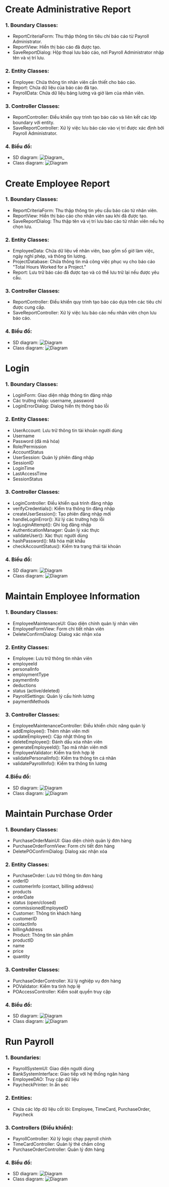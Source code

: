 # Create Administrative Report
### 1. Boundary Classes:
- ReportCriteriaForm: Thu thập thông tin tiêu chí báo cáo từ Payroll Administrator.
- ReportView: Hiển thị báo cáo đã được tạo.
- SaveReportDialog: Hộp thoại lưu báo cáo, nơi Payroll Administrator nhập tên và vị trí lưu.
### 2. Entity Classes:</h3>
- Employee: Chứa thông tin nhân viên cần thiết cho báo cáo.
- Report: Chứa dữ liệu của báo cáo đã tạo.
- PayrollData: Chứa dữ liệu bảng lương và giờ làm của nhân viên.
### 3. Controller Classes:
- ReportController: Điều khiển quy trình tạo báo cáo và liên kết các lớp boundary với entity.
- SaveReportController: Xử lý việc lưu báo cáo vào vị trí được xác định bởi Payroll Administrator.
### 4. Biểu đồ:
- SD diagram:
![Diagram](https://www.planttext.com/api/plantuml/png/V99DJiCm48NtFiLSe1Vm0ZKY1I4X6b69_P1Cq4Z-YHodA6TZmP6u0ZPEegGrpIAItxnldktnpzVtllVe_A2LmDfR1nMEpYfLD9eDzzvX5B67gX2YAc1t1w_KMUVl7NjoZ0_MQGa74nPJ1UQIk7QkU6jy328duJIyQxxc5aUafdsLw5665jundMbM8SfYPO5TDYXmWpDRAXTsq9so8z4gQPRWoRHMBAkRELic5vGq2OzaA5mrJSBalTrzPfejb0juO_gKK7BVAHndkq3buOJd9HJ2bqOSrIIMZCf-I3XsP98vAN_cIziMtKouevhRCNLujZLwjWRGDF22cYwQvQzejTCqkF-Xx0c2eUNm0cD5a6c4s8T_VFY_0000__y30000)_
- Class diagram:
![Diagram](https://www.planttext.com/api/plantuml/png/V95D2i8m48NtEKNetYj8CQrhKN0_j4C9facPJ9KYdio5H_8ADWeQRMfsUTzZtlpShxVSCn3thH4TL0TeK6OhrziQQ93AWFVeCtaMSdnL-CejTevOaMOa3Mj7xGJkDPuYSGT7V852Wt6Dk8XFM6bPyqnKsNR63OYJW4ZOm43Ec08OlkegPpa0fBzZl5t9VYCyrlxLv6APsiQyxRcNUPn4yNofne9dik0SRHrE-W000F__0m00)

# Create Employee Report
### 1. Boundary Classes:
- ReportCriteriaForm: Thu thập thông tin yêu cầu báo cáo từ nhân viên.
- ReportView: Hiển thị báo cáo cho nhân viên sau khi đã được tạo.
- SaveReportDialog: Thu thập tên và vị trí lưu báo cáo từ nhân viên nếu họ chọn lưu.
### 2. Entity Classes:
- EmployeeData: Chứa dữ liệu về nhân viên, bao gồm số giờ làm việc, ngày nghỉ phép, và thông tin lương.
- ProjectDatabase: Chứa thông tin mã công việc phục vụ cho báo cáo "Total Hours Worked for a Project."
- Report: Lưu trữ báo cáo đã được tạo và có thể lưu trữ lại nếu được yêu cầu.
### 3. Controller Classes:
- ReportController: Điều khiển quy trình tạo báo cáo dựa trên các tiêu chí được cung cấp.
- SaveReportController: Xử lý việc lưu báo cáo nếu nhân viên chọn lưu báo cáo.
### 4. Biểu đồ:
- SD diagram:
![Diagram](https://www.planttext.com/api/plantuml/png/V5FBJiCm4BpxA_O8X_w03wWI2GY9GaKbxfjaWumSst8sHVas3dmIlu1D7gIfgG-MF3ipEx4ttvzVsvRHSzTeWILR3tdZjEs905l8TtiXmWQR6tWXPptVUiNa5TvPtqZ8JJYC5PXAufovq5l3tcfDNiAXAnfrhfiPKJMboP1H1W_sYexq5pBYOac2JR9NK7RUh7IfXdjltwdaM2-mfKNFiG8FfhPmfMf0vxGgiT1qBLQooocMJiaG0oRXdWnvP1g1aNlPVD9Kfw9KWrT57n8orJgD_VICRETR4W8rmm6FSm08Qvo720zefb3RDmdFZip07f1VzffsAZqP1qUbgll1uT6MoCeQG5F14pQqCalVroBgyCB_Yv9V40Yr2kCQAu9C9SGsxF7V-0400F__0m00)
- Class diagram:
![Diagram](https://www.planttext.com/api/plantuml/png/V57B3e8m4BptAnhk_e8X0fwD9jvNs91gQSbsqH3Zbtdma_m5gIRAezXRPoOxExFF-oDs3CHDfKKD-GbAbD7ADgO0QcMYmJbqaRmAsRtSV-KMQqkSa68a1MjBrOJSAxpqm1sSyKEa2hGjnKtyp3B3YcUiighMjaLCWQ47RyWUCMUF7i3Xn7umFx66oMgDz3VELnNSkqTtiyUON2n3hSpBtls4w47Wa60SFRIYrqqgZz4K_iWl0000__y30000)

# Login
### 1. Boundary Classes:
- LoginForm: Giao diện nhập thông tin đăng nhập
 - Các trường nhập: username, password
- LoginErrorDialog: Dialog hiển thị thông báo lỗi
### 2. Entity Classes:
- UserAccount: Lưu trữ thông tin tài khoản người dùng
 - Username
 - Password (đã mã hóa)
 - Role/Permission
 - AccountStatus
- UserSession: Quản lý phiên đăng nhập
 - SessionID
 - LoginTime
 - LastAccessTime
 - SessionStatus
### 3. Controller Classes:
- LoginController: Điều khiển quá trình đăng nhập
 - verifyCredentials(): Kiểm tra thông tin đăng nhập
 - createUserSession(): Tạo phiên đăng nhập mới
 - handleLoginError(): Xử lý các trường hợp lỗi
 - logLoginAttempt(): Ghi log đăng nhập
- AuthenticationManager: Quản lý xác thực
 - validateUser(): Xác thực người dùng
 - hashPassword(): Mã hóa mật khẩu
 - checkAccountStatus(): Kiểm tra trạng thái tài khoản
### 4. Biểu đồ:
- SD diagram:
![Diagram](https://www.planttext.com/api/plantuml/png/d59BJiGm3Dtd55x2OYxG1PfgEiE6GOWH1p2fAP7I13aE8yx6WYDn1PAsL5MLOK4NaVhizx7bxy-lRH1aYRrLgCKpF0LYfV8Bcnkuyvrn1yzz1NidD9OTzWJeMdZ04CwUMpMtpPoTTyBUMk8AJl6vDpBYqA2WMhLaLXtbbPmOZMAyEwB3BdCNC5qDgJHJcn6quLefjBAY9ZkjAOINQ1MahoYS7RDQhRMFJYfu9653xmGJ0Wq96Xi6YKKdR2vdJHgHNL7XGeZIjihJ32g5jULefrHFhHNicDAQu9xEC65p_Ec_RFbR7Fdj9Q_5CTmofWdhCHhPGElOXpJwfFJ_sRD8PFeppvxPSvEkmNSLD2QyMVo00OHZ2fUy5BbMgMrwyvN_0000__y30000)
- Class diagram:
![Diagram](https://www.planttext.com/api/plantuml/png/V94n3i8m34Ntd2BgpXLGIoaJJAW7iDAeHAGnijq18Kx6m96u0kbGDLGjtcn_F_lBdzSxPm6IllFg1kOAhTNP3llG0DrrwO7PSgOVIiSmGwgFsBfmGEhcjOe8QU_0OwkUQi9LGPoim6gsL1WJ5ygiUhRC3iCFgSGWXDvR-dFQ94ewHIyN6-ym815wWX1vDB1d8tgpJGokDLEd2vhKrEBYKJHwp6reXWzy0G00__y30000)

# Maintain Employee Information
### 1. Boundary Classes:
- EmployeeMaintenanceUI: Giao diện chính quản lý nhân viên
- EmployeeFormView: Form chi tiết nhân viên
- DeleteConfirmDialog: Dialog xác nhận xóa
### 2. Entity Classes:
- Employee: Lưu trữ thông tin nhân viên
 - employeeId
 - personalInfo 
 - employmentType 
 - paymentInfo 
 - deductions 
 - status (active/deleted)
- PayrollSettings: Quản lý cấu hình lương
 - paymentMethods
### 3. Controller Classes:
- EmployeeMaintenanceController: Điều khiển chức năng quản lý
 - addEmployee(): Thêm nhân viên mới
 - updateEmployee(): Cập nhật thông tin
 - deleteEmployee(): Đánh dấu xóa nhân viên
 - generateEmployeeId(): Tạo mã nhân viên mới
- EmployeeValidator: Kiểm tra tính hợp lệ
 - validatePersonalInfo(): Kiểm tra thông tin cá nhân
 - validatePayrollInfo(): Kiểm tra thông tin lương
### 4.Biểu đồ:
- SD diagram:
![Diagram](https://www.planttext.com/api/plantuml/png/d5L1Ri8m4Bpx5Vu0uXuf5LKJ92HG9H3SLydIMdBio7P0lAs7FgbVw8O0SKDCKd99v5tFZcT6pi_NzymwCAug98FCQSDVyq8eniulFddXQL5AVK9SWL0E5QWCjuk8xmGURpM-5DQntiu0n9jMpcWfqKHygI5leH9mq0VLxl0X8xv6PmGUC426JuO944HbrF1fV0fXPH9XImcd3XoBOv8sdwQvS6rfeVRQ5E24LZoE1qNVeCJCtUCCIp-dCRLb4NylqJjglNu_jkrE2Svuvg038IthDlgRTo153XGb2adpYG5tRvr_v6o7N-grE6kqbIGLGJf_ULDb6LhBE3sFE0MCty2Xoyr76f6-RLcVRqgEFC0Paq7wtWjJU81Zg8IZqk1qGeZIeY_VdCoi3Fv7FZ_X7b9gZ3QMeShFIKyegFxqvtBUGGcdl6cyI9W8aFg3G3xryIfhCxcfjDDxjrsDQ8gifsT4i4Om3zzdXRvBvJD9EdEWOpz_a_LcYCt8vFftyGi00F__0m00)
- Class diagram:
![Diagram](https://www.planttext.com/api/plantuml/png/Z5512i903BplAnRlVa6ARGKFWY3s7jfO5jDisKsH8hxCWq_o2tOljiMgpIsPJ2QPFE-Fo0iuQIfIDUHdA54lrhRX0bohOmBlqI_qLUakyf3gjAh9jeWxC2p8m3aUjnFunhegCtWPG0aI2iQMJyPLYG6ofRgfNZXbCV97Tb3QG-iiqG5539T-DAeJaG2Yctr5Jvdeou1C0M9TKFb9rilL5uzcqzxMpMQeZpr7Q8HSX1U_0000__y30000)

# Maintain Purchase Order
### 1. Boundary Classes:
- PurchaseOrderMainUI: Giao diện chính quản lý đơn hàng
- PurchaseOrderFormView: Form chi tiết đơn hàng
- DeletePOConfirmDialog: Dialog xác nhận xóa
### 2. Entity Classes:
- PurchaseOrder: Lưu trữ thông tin đơn hàng
 - orderID
 - customerInfo (contact, billing address)
 - products
 - orderDate
 - status (open/closed)
 - commissionedEmployeeID
- Customer: Thông tin khách hàng
 - customerID
 - contactInfo
 - billingAddress
- Product: Thông tin sản phẩm
 - productID
 - name
 - price
 - quantity
### 3. Controller Classes:
- PurchaseOrderController: Xử lý nghiệp vụ đơn hàng
- POValidator: Kiểm tra tính hợp lệ
- POAccessController: Kiểm soát quyền truy cập
### 4. Biểu đồ:
- SD diagram:
![Diagram](https://www.planttext.com/api/plantuml/png/p5RDRi8m3BxdAV82q-v8J4EKJPCsWK1mpngpHaiRvAHCFDiEUwIzmbnIklwbm4xZW22sltosFxlz_lowjqwWorFDHEmCyhK5PApuvZTtV95Zd0WBSvI0Bq9bwwSHtoZug2pyQEBFoZhMuzq1cPhCeT4QSCIVZP0j8Ci2tXsW4L-2GmLxEC-5tmpH89mSis1mdKEe996oEoqETGms7lE9bBSpgLoRuNWyNE4LQ8XTA3nOv_aaZi7QUcxJ1E9txi_vKhqbZYhSyGidLaO-eiWSo8iw_60mBIGoulCTPEtK2sj_yhznCxeBI_y8d52w9OkJgyzw8xIIWiHBqlG_JvT5mWbMS-Zc-NjfwQHCHeAmkQOE2ktgnwlyM0p6wHEc4rBPIkmRj3eeJQrFS-jCMWHk0DNsK1rK5Ia0giD1WRT3EHct2bDgw1aM2pGoZrr5elpF9tl24QzAAtVm6ALXa4TVz1LScjDV3CTwrsvs1-DCPVpbt0FT4kOmYz2OB66BO9Fw_8CcpTVKyq0vvmXNgAUzN6fWCqH3kn8oUTmp4UqBrzc35swPtk3_jsCypSMyR5caX3Plb4HYFavjzBNnbYhrGDofyqSpXR5Uly69lg1mPvvVgMdkX3yej-9_jMORm-CVMVSagE9Lu0S00F__0m00)
- Class diagram:
![Diagram](https://www.planttext.com/api/plantuml/png/Z58n3i8m3DppYgWxNq250X83QXUwMuc1Y3H1ZYE442zZu4byWR902grKRxuxtrcMd_T77XY8OsF52TGHzYYpkOzE0rraOI4439cy2jcMUhUoYgGE4B0aZRG1uxRh8NRbgQaDdXD-WHOPgxBmRcUeMHYmVYzkufk-T6nuJ7Q25p6mRpfGHLv7nHthDfJ9MuiqmluhJXLb3TPeODz5PqfX2Cb86plW9YVJtXkEbN-EEdP094ltaR-x_sjoTFhz8Iy0003__mC0)

# Run Payroll
### 1. Boundaries:
- PayrollSystemUI: Giao diện người dùng
- BankSystemInterface: Giao tiếp với hệ thống ngân hàng
- EmployeeDAO: Truy cập dữ liệu
- PaycheckPrinter: In ấn séc
### 2. Entities:
- Chứa các lớp dữ liệu cốt lõi: Employee, TimeCard, PurchaseOrder, Paycheck
### 3. Controllers (Điều khiển):
- PayrollController: Xử lý logic chạy payroll chính
- TimeCardController: Quản lý thẻ chấm công
- PurchaseOrderController: Quản lý đơn hàng
### 4. Biểu đồ:
- SD diagram:
![Diagram](https://www.planttext.com/api/plantuml/png/Z5H1Rjim4Bpp5Nji3_c000T9h3RmAOBJzBwXrZKHYXB8LG2_BOSygLyeAL4oROb5JgB8dTcTuNB_VdpUEKRBVQC5IcujL7YohTRtTQEC4EaVtDnEfyydnzIyx0hO6SKAcQOJsFT6N4Kbm6rhE7p95l0S4i-uohQId1DYivdMy4ir15kqjOFDHYme0cy82H4fyPxOAdedG5F3RzIg3WMUoSGI5AX-D9rkJqJb_LC1FudbSTvAmKaOtEGhwAqvew14njMqwzPCHTVN5C6TBMhPw-ZveF6H3Dcu8Oyat_9-NOYSZPfr3ack5QuK60LUubOJLhsLHtJqP6koASNey9uqlQFXEGw6G0VVr06mwxII-AhfkyZmB58agYufeIH6fTqbqoWmLsEK6V63nbmPEP-Yl9HYrQPuSqLolUjNAwPLBkS4gMVCkNTAvRmvh_sNUkK1pTluXdU6oHvGad-rvAigbIN9tj6kTOf7-fNeN8KX5Fp6GTa6MRNc_vvKLWN60eO5LCUJyrsXLoo9aRcymx4oVtnktxZaBHeVLFoRPr7EaCNqytPssZ_22HYPlA8mtRXtor5ufXc6Qd4z0DFQxhpNOJB_0m00__y30000)
- Class diagram:
![Diagram](https://www.planttext.com/api/plantuml/png/V51B3e8m4Dtt58qdGP05AqZK0qpQKGZza6bPD8QJkV18Na4QOoWHdTtCctcVUTuVcVD0VjIA3I1wk2BVvNOq4YZmGe5pw7RynlXS8hQyWK1MgMDm7lMvIf0SJFyULyOZNK1WWfPwK3OW7lRrcasqAFg6kdZ39hRuA8tl_0yN7xPaTEeq5a0oPHz9jE2m9ZbpVwkkv0fhV4o6z3VuihQXlGckN2GR4ylGoFZw5m000F__0m00)




